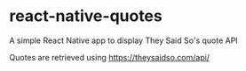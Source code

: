 # react-native-quotes
A simple React Native app to display They Said So's quote API

Quotes are retrieved using https://theysaidso.com/api/
